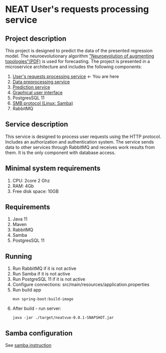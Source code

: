 # NEAT User's requests processing service

## Project description

This project is designed to predict the data of the presented regression model. The neuroevolutionary algorithm ["Neuroevolution of augmenting topologies"(PDF)](http://nn.cs.utexas.edu/downloads/papers/stanley.ec02.pdf) is used for forecasting.
The project is presented in a microservice architecture and includes the following components: 

1. [User's requests processing service](https://github.com/SkaaRJik/neatvue) <- You are here
2. [Data preprocessing service](https://github.com/SkaaRJik/neat-data-preprocessing)
3. [Prediction service](https://github.com/SkaaRJik/neat-executor)
4. [Graphical user interface](https://github.com/SkaaRJik/neatvue)
5. PostgresSQL 11
6. [SMB protocol (Linux: Samba)](#samba-configuration)
7. RabbitMQ 

## Service description
This service is designed to process user requests using the HTTP protocol. Includes an authorization and authentication system. The service sends data to other services through RabbitMQ and receives work results from them. It is the only component with database access. 

## Minimal system requirements

<ol>
<li>CPU: 2core 2 Ghz </li>
<li>RAM: 4Gb</li>
<li>Free disk space: 10GB</li>
</ol>

## Requirements

<ol>
<li>Java 11</li>
<li>Maven</li>
<li>RabbitMQ</li>
<li>Samba</li>
<li>PostgresSQL 11</li>
</ol>

## Running

<ol>
<li>Run RabbitMQ if it is not active</li>
<li>Run Samba if it is not active</li>
<li>Run PostgreSQL 11 if it is not active</li>
<li>Configure connections: src/main/resources/application.properties</li>
<li>Run build app</li>

`mvn spring-boot:build-image`

<li>After build - run server:</li>

`java -jar ./target/neatvue-0.0.1-SNAPSHOT.jar`

</ol>

## Samba configuration

See [samba instruction](https://github.com/SkaaRJik/neat-user-requests/blob/separate-frontend/src/main/resources/sh-scripts/samba-instructions.md)
